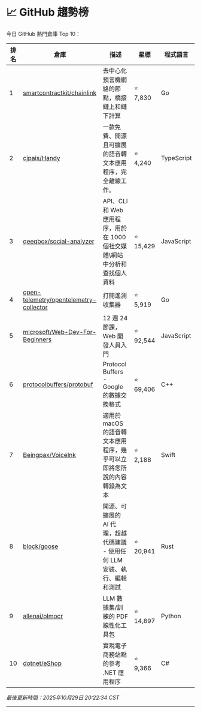 # 📈 GitHub 趨勢榜

今日 GitHub 熱門倉庫 Top 10：

| 排名 | 倉庫 | 描述 | 星標 | 程式語言 |
|-----|------|------|------|----------|
| 1 | [smartcontractkit/chainlink](https://github.com/smartcontractkit/chainlink) | 去中心化預言機網絡的節點，橋接鏈上和鏈下計算 | ⭐ 7,830 | Go |
| 2 | [cjpais/Handy](https://github.com/cjpais/Handy) | 一款免費、開源且可擴展的語音轉文本應用程序，完全離線工作。 | ⭐ 4,240 | TypeScript |
| 3 | [qeeqbox/social-analyzer](https://github.com/qeeqbox/social-analyzer) | API、CLI 和 Web 應用程序，用於在 1000 個社交媒體\網站中分析和查找個人資料 | ⭐ 15,429 | JavaScript |
| 4 | [open-telemetry/opentelemetry-collector](https://github.com/open-telemetry/opentelemetry-collector) | 打開遙測收集器 | ⭐ 5,919 | Go |
| 5 | [microsoft/Web-Dev-For-Beginners](https://github.com/microsoft/Web-Dev-For-Beginners) | 12 週 24 節課，Web 開發人員入門 | ⭐ 92,544 | JavaScript |
| 6 | [protocolbuffers/protobuf](https://github.com/protocolbuffers/protobuf) | Protocol Buffers - Google 的數據交換格式 | ⭐ 69,406 | C++ |
| 7 | [Beingpax/VoiceInk](https://github.com/Beingpax/VoiceInk) | 適用於 macOS 的語音轉文本應用程序，幾乎可以立即將您所說的內容轉錄為文本 | ⭐ 2,188 | Swift |
| 8 | [block/goose](https://github.com/block/goose) | 開源、可擴展的 AI 代理，超越代碼建議 - 使用任何 LLM 安裝、執行、編輯和測試 | ⭐ 20,941 | Rust |
| 9 | [allenai/olmocr](https://github.com/allenai/olmocr) | LLM 數據集/訓練的 PDF 線性化工具包 | ⭐ 14,897 | Python |
| 10 | [dotnet/eShop](https://github.com/dotnet/eShop) | 實現電子商務站點的參考 .NET 應用程序 | ⭐ 9,366 | C# |

*最後更新時間：2025年10月29日 20:22:34 CST*

---
